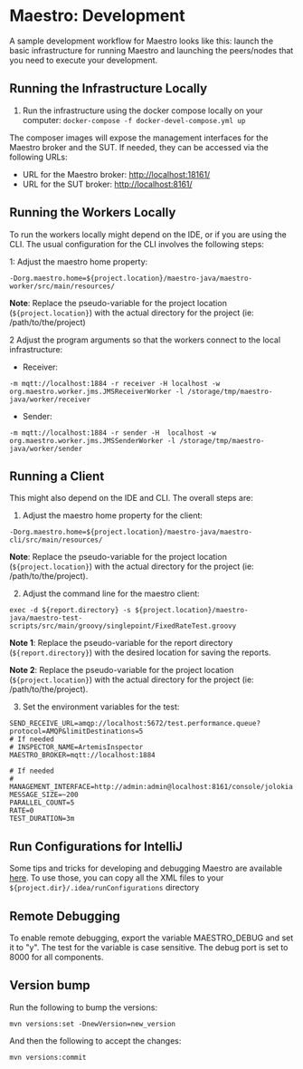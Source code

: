 Maestro: Development
============

A sample development workflow for Maestro looks like this: launch the basic infrastructure for running Maestro and 
launching the peers/nodes that you need to execute your development.

Running the Infrastructure Locally
----

1. Run the infrastructure using the docker compose locally on your computer: 
```docker-compose -f docker-devel-compose.yml up```

The composer images will expose the management interfaces for the Maestro broker and the SUT. If needed, they can 
be accessed via the following URLs:

* URL for the Maestro broker: [http://localhost:18161/](http://localhost:18161/)
* URL for the SUT broker: [http://localhost:8161/](http://localhost:8161/)


Running the Workers Locally
----

To run the workers locally might depend on the IDE, or if you are using the CLI. The usual configuration for the CLI
involves the following steps:

1: Adjust the maestro home property: 

```-Dorg.maestro.home=${project.location}/maestro-java/maestro-worker/src/main/resources/```

**Note**: Replace the pseudo-variable for the project location (`${project.location}`) with the actual directory for the project (ie: /path/to/the/project)

2 Adjust the program arguments so that the workers connect to the local infrastructure:

* Receiver:
 
```-m mqtt://localhost:1884 -r receiver -H localhost -w org.maestro.worker.jms.JMSReceiverWorker -l /storage/tmp/maestro-java/worker/receiver```

* Sender:
 
```-m mqtt://localhost:1884 -r sender -H  localhost -w org.maestro.worker.jms.JMSSenderWorker -l /storage/tmp/maestro-java/worker/sender```



Running a Client
----

This might also depend on the IDE and CLI. The overall steps are:

1. Adjust the maestro home property for the client: 

```-Dorg.maestro.home=${project.location}/maestro-java/maestro-cli/src/main/resources/```

**Note**: Replace the pseudo-variable for the project location (`${project.location}`) with the actual directory for the project (ie: /path/to/the/project).

2. Adjust the command line for the maestro client:

```exec -d ${report.directory} -s ${project.location}/maestro-java/maestro-test-scripts/src/main/groovy/singlepoint/FixedRateTest.groovy```

**Note 1**: Replace the pseudo-variable for the report directory (`${report.directory}`) with the desired location for saving the reports.

**Note 2**: Replace the pseudo-variable for the project location (`${project.location}`) with the actual directory for the project (ie: /path/to/the/project).

3. Set the environment variables for the test: 

```
SEND_RECEIVE_URL=amqp://localhost:5672/test.performance.queue?protocol=AMQP&limitDestinations=5
# If needed 
# INSPECTOR_NAME=ArtemisInspector
MAESTRO_BROKER=mqtt://localhost:1884

# If needed
# MANAGEMENT_INTERFACE=http://admin:admin@localhost:8161/console/jolokia
MESSAGE_SIZE=~200
PARALLEL_COUNT=5
RATE=0
TEST_DURATION=3m
```


Run Configurations for IntelliJ
----

Some tips and tricks for developing and debugging Maestro are available [here](development/runConfigurations). To use
those, you can copy all the XML files to your ```${project.dir}/.idea/runConfigurations``` directory


Remote Debugging 
----

To enable remote debugging, export the variable MAESTRO_DEBUG and set it to "y". The test for the variable is case 
sensitive. The debug port is set to 8000 for all components.

Version bump
----

Run the following to bump the versions:

```
mvn versions:set -DnewVersion=new_version
```

And then the following to accept the changes:

```
mvn versions:commit
```

